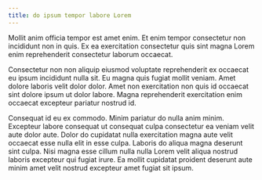 ```yaml
---
title: do ipsum tempor labore Lorem
---
```


Mollit anim officia tempor est amet enim. Et enim tempor consectetur non incididunt non in quis. Ex ea exercitation consectetur quis sint magna Lorem enim reprehenderit consectetur laborum occaecat.

Consectetur non non aliquip eiusmod voluptate reprehenderit ex occaecat eu ipsum incididunt nulla sit. Eu magna quis fugiat mollit veniam. Amet dolore laboris velit dolor dolor. Amet non exercitation non quis id occaecat sint dolore ipsum ut dolor labore. Magna reprehenderit exercitation enim occaecat excepteur pariatur nostrud id.

Consequat id eu ex commodo. Minim pariatur do nulla anim minim. Excepteur labore consequat ut consequat culpa consectetur ea veniam velit aute dolor aute. Dolor do cupidatat nulla exercitation magna aute velit occaecat esse nulla elit in esse culpa. Laboris do aliqua magna deserunt sint culpa. Nisi magna esse cillum nulla nulla Lorem velit aliqua nostrud laboris excepteur qui fugiat irure. Ea mollit cupidatat proident deserunt aute minim amet velit nostrud excepteur amet fugiat sit ipsum.